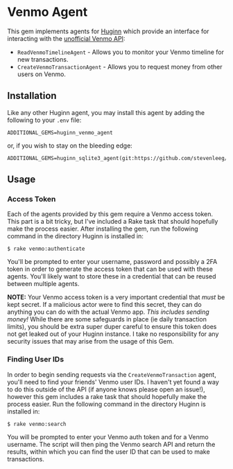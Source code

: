 # Venmo Agent
This gem implements agents for [Huginn](https://github.com/huginn/huginn) which provide an interface for interacting with the [unofficial Venmo API](https://github.com/mmohades/VenmoApiDocumentation):

* `ReadVenmoTimelineAgent` - Allows you to monitor your Venmo timeline for new transactions.
* `CreateVenmoTransactionAgent` - Allows you to request money from other users on Venmo.

## Installation
Like any other Huginn agent, you may install this agent by adding the following to your `.env` file:

```
ADDITIONAL_GEMS=huginn_venmo_agent
```

or, if you wish to stay on the bleeding edge:

```
ADDITIONAL_GEMS=huginn_sqlite3_agent(git:https://github.com/stevenleeg/huginn_venmo_agent.git)
```

## Usage
### Access Token
Each of the agents provided by this gem require a Venmo access token. This part is a bit tricky, but I've included a Rake task that should hopefully make the process easier. After installing the gem, run the following command in the directory Huginn is installed in:

```
$ rake venmo:authenticate
```

You'll be prompted to enter your username, password and possibly a 2FA token in order to generate the access token that can be used with these agents. You'll likely want to store these in a credential that can be reused between multiple agents.

**NOTE:** Your Venmo access token is a very important credential that *must* be kept secret. If a malicious actor were to find this secret, they can do anything you can do with the actual Venmo app. *This includes sending money!* While there are some safeguards in place (ie daily transaction limits), you should be extra super duper careful to ensure this token does not get leaked out of your Huginn instance. I take no responsibility for any security issues that may arise from the usage of this Gem.

### Finding User IDs
In order to begin sending requests via the `CreateVenmoTransaction` agent, you'll need to find your friends' Venmo user IDs. I haven't yet found a way to do this outside of the API (if anyone knows please open an issue!), however this gem includes a rake task that should hopefully make the process easier. Run the following command in the directory Huginn is installed in:

```
$ rake venmo:search
```

You will be prompted to enter your Venmo auth token and for a Venmo username. The script will then ping the Venmo search API and return the results, within which you can find the user ID that can be used to make transactions.

